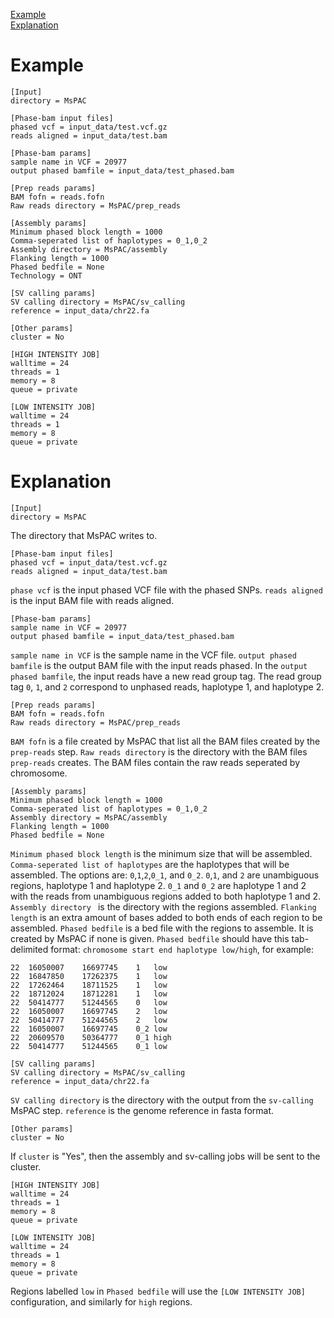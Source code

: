 [Example](#example)  
[Explanation](#explanation)

# Example
```
[Input]
directory = MsPAC

[Phase-bam input files]
phased vcf = input_data/test.vcf.gz
reads aligned = input_data/test.bam

[Phase-bam params]
sample name in VCF = 20977
output phased bamfile = input_data/test_phased.bam

[Prep reads params]
BAM fofn = reads.fofn
Raw reads directory = MsPAC/prep_reads

[Assembly params]
Minimum phased block length = 1000
Comma-seperated list of haplotypes = 0_1,0_2
Assembly directory = MsPAC/assembly
Flanking length = 1000
Phased bedfile = None
Technology = ONT

[SV calling params]
SV calling directory = MsPAC/sv_calling
reference = input_data/chr22.fa

[Other params]
cluster = No

[HIGH INTENSITY JOB]
walltime = 24
threads = 1
memory = 8
queue = private

[LOW INTENSITY JOB]
walltime = 24
threads = 1
memory = 8
queue = private
```

# Explanation
```
[Input]
directory = MsPAC
```
The directory that MsPAC writes to.

```
[Phase-bam input files]
phased vcf = input_data/test.vcf.gz
reads aligned = input_data/test.bam
```
`phase vcf` is the input phased VCF file with the phased SNPs. `reads aligned` is the input BAM file with reads aligned. 

```
[Phase-bam params]
sample name in VCF = 20977
output phased bamfile = input_data/test_phased.bam
```
`sample name in VCF` is the sample name in the VCF file. `output phased bamfile` is the output BAM file with the input reads phased. In the `output phased bamfile`, the input reads have a new read group tag. The read group tag `0`, `1`, and `2` correspond to unphased reads, haplotype 1, and haplotype 2.

```
[Prep reads params]
BAM fofn = reads.fofn
Raw reads directory = MsPAC/prep_reads
```
`BAM fofn` is a file created by MsPAC that list all the BAM files created by the `prep-reads` step. `Raw reads directory` is the directory with the BAM files `prep-reads` creates. The BAM files contain the raw reads seperated by chromosome.

```
[Assembly params]
Minimum phased block length = 1000
Comma-seperated list of haplotypes = 0_1,0_2
Assembly directory = MsPAC/assembly
Flanking length = 1000
Phased bedfile = None
```
`Minimum phased block length` is the minimum size that will be assembled. `Comma-seperated list of haplotypes` are the haplotypes that will be assembled. The options are: `0`,`1`,`2`,`0_1`, and `0_2`. `0`,`1`, and `2` are unambiguous regions, haplotype 1 and haplotype 2. `0_1` and `0_2` are haplotype 1 and 2 with the reads from unambiguous regions added to both haplotype 1 and 2. `Assembly directory ` is the directory with the regions assembled. `Flanking length` is an extra amount of bases added to both ends of each region to be assembled. `Phased bedfile` is a bed file with the regions to assemble. It is created by MsPAC if none is given. `Phased bedfile` should have this tab-delimited format:
`chromosome start end haplotype low/high`, for example:
```
22	16050007	16697745	1	low
22	16847850	17262375	1	low
22	17262464	18711525	1	low
22	18712024	18712281	1	low
22	50414777	51244565	0	low
22	16050007	16697745	2	low
22	50414777	51244565	2	low
22	16050007	16697745	0_2	low
22	20609570	50364777	0_1	high
22	50414777	51244565	0_1	low
```

```
[SV calling params]
SV calling directory = MsPAC/sv_calling
reference = input_data/chr22.fa
```
`SV calling directory` is the directory with the output from the `sv-calling` MsPAC step. `reference` is the genome reference in fasta format. 

```
[Other params]
cluster = No
```
If `cluster` is "Yes", then the assembly and sv-calling jobs will be sent to the cluster.

```
[HIGH INTENSITY JOB]
walltime = 24
threads = 1
memory = 8
queue = private

[LOW INTENSITY JOB]
walltime = 24
threads = 1
memory = 8
queue = private
```
Regions labelled `low` in `Phased bedfile` will use the `[LOW INTENSITY JOB]` configuration, and similarly for `high` regions.
